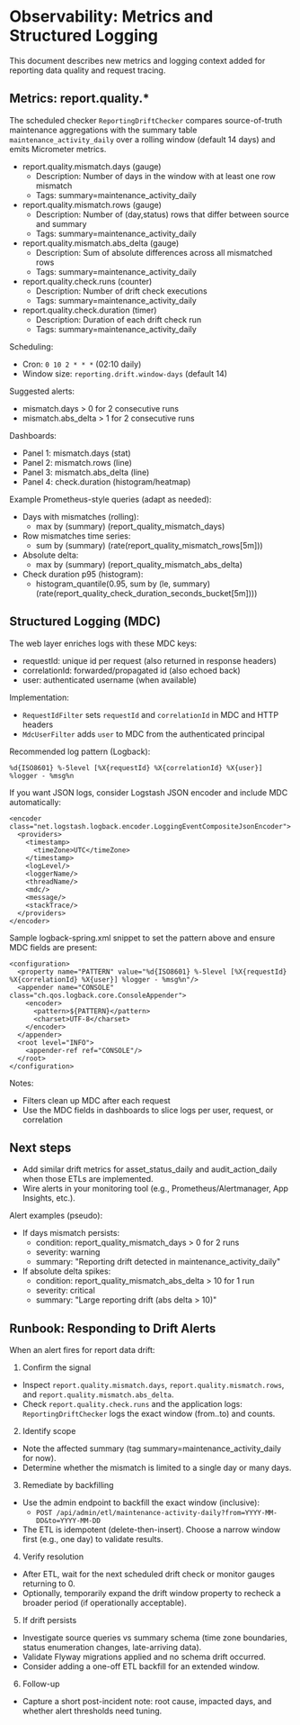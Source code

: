 # Observability: Metrics and Structured Logging

This document describes new metrics and logging context added for reporting data quality and request tracing.

## Metrics: report.quality.*

The scheduled checker `ReportingDriftChecker` compares source-of-truth maintenance aggregations with the summary table `maintenance_activity_daily` over a rolling window (default 14 days) and emits Micrometer metrics.

- report.quality.mismatch.days (gauge)
  - Description: Number of days in the window with at least one row mismatch
  - Tags: summary=maintenance_activity_daily
- report.quality.mismatch.rows (gauge)
  - Description: Number of (day,status) rows that differ between source and summary
  - Tags: summary=maintenance_activity_daily
- report.quality.mismatch.abs_delta (gauge)
  - Description: Sum of absolute differences across all mismatched rows
  - Tags: summary=maintenance_activity_daily
- report.quality.check.runs (counter)
  - Description: Number of drift check executions
  - Tags: summary=maintenance_activity_daily
- report.quality.check.duration (timer)
  - Description: Duration of each drift check run
  - Tags: summary=maintenance_activity_daily

Scheduling:
- Cron: `0 10 2 * * *` (02:10 daily)
- Window size: `reporting.drift.window-days` (default 14)

Suggested alerts:
- mismatch.days > 0 for 2 consecutive runs
- mismatch.abs_delta > 1 for 2 consecutive runs

Dashboards:
- Panel 1: mismatch.days (stat)
- Panel 2: mismatch.rows (line)
- Panel 3: mismatch.abs_delta (line)
- Panel 4: check.duration (histogram/heatmap)

Example Prometheus-style queries (adapt as needed):
- Days with mismatches (rolling):
  - max by (summary) (report_quality_mismatch_days)
- Row mismatches time series:
  - sum by (summary) (rate(report_quality_mismatch_rows[5m]))
- Absolute delta:
  - max by (summary) (report_quality_mismatch_abs_delta)
- Check duration p95 (histogram):
  - histogram_quantile(0.95, sum by (le, summary) (rate(report_quality_check_duration_seconds_bucket[5m])))

## Structured Logging (MDC)

The web layer enriches logs with these MDC keys:
- requestId: unique id per request (also returned in response headers)
- correlationId: forwarded/propagated id (also echoed back)
- user: authenticated username (when available)

Implementation:
- `RequestIdFilter` sets `requestId` and `correlationId` in MDC and HTTP headers
- `MdcUserFilter` adds `user` to MDC from the authenticated principal

Recommended log pattern (Logback):
```
%d{ISO8601} %-5level [%X{requestId} %X{correlationId} %X{user}] %logger - %msg%n
```

If you want JSON logs, consider Logstash JSON encoder and include MDC automatically:
```
<encoder class="net.logstash.logback.encoder.LoggingEventCompositeJsonEncoder">
  <providers>
    <timestamp>
      <timeZone>UTC</timeZone>
    </timestamp>
    <logLevel/>
    <loggerName/>
    <threadName/>
    <mdc/>
    <message/>
    <stackTrace/>
  </providers>
</encoder>
```

Sample logback-spring.xml snippet to set the pattern above and ensure MDC fields are present:
```
<configuration>
  <property name="PATTERN" value="%d{ISO8601} %-5level [%X{requestId} %X{correlationId} %X{user}] %logger - %msg%n"/>
  <appender name="CONSOLE" class="ch.qos.logback.core.ConsoleAppender">
    <encoder>
      <pattern>${PATTERN}</pattern>
      <charset>UTF-8</charset>
    </encoder>
  </appender>
  <root level="INFO">
    <appender-ref ref="CONSOLE"/>
  </root>
</configuration>
```

Notes:
- Filters clean up MDC after each request
- Use the MDC fields in dashboards to slice logs per user, request, or correlation

## Next steps
- Add similar drift metrics for asset_status_daily and audit_action_daily when those ETLs are implemented.
- Wire alerts in your monitoring tool (e.g., Prometheus/Alertmanager, App Insights, etc.).

Alert examples (pseudo):
- If days mismatch persists:
  - condition: report_quality_mismatch_days > 0 for 2 runs
  - severity: warning
  - summary: "Reporting drift detected in maintenance_activity_daily"
- If absolute delta spikes:
  - condition: report_quality_mismatch_abs_delta > 10 for 1 run
  - severity: critical
  - summary: "Large reporting drift (abs delta > 10)"

## Runbook: Responding to Drift Alerts

When an alert fires for report data drift:

1) Confirm the signal
- Inspect `report.quality.mismatch.days`, `report.quality.mismatch.rows`, and `report.quality.mismatch.abs_delta`.
- Check `report.quality.check.runs` and the application logs: `ReportingDriftChecker` logs the exact window (from..to) and counts.

2) Identify scope
- Note the affected summary (tag summary=maintenance_activity_daily for now).
- Determine whether the mismatch is limited to a single day or many days.

3) Remediate by backfilling
- Use the admin endpoint to backfill the exact window (inclusive):
  - `POST /api/admin/etl/maintenance-activity-daily?from=YYYY-MM-DD&to=YYYY-MM-DD`
- The ETL is idempotent (delete-then-insert). Choose a narrow window first (e.g., one day) to validate results.

4) Verify resolution
- After ETL, wait for the next scheduled drift check or monitor gauges returning to 0.
- Optionally, temporarily expand the drift window property to recheck a broader period (if operationally acceptable).

5) If drift persists
- Investigate source queries vs summary schema (time zone boundaries, status enumeration changes, late-arriving data).
- Validate Flyway migrations applied and no schema drift occurred.
- Consider adding a one-off ETL backfill for an extended window.

6) Follow-up
- Capture a short post-incident note: root cause, impacted days, and whether alert thresholds need tuning.
